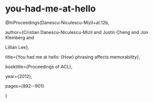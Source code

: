# you-had-me-at-hello

@InProceedings{Danescu-Niculescu-Mizil+al:12b,

  author={Cristian Danescu-Niculescu-Mizil and Justin Cheng and Jon Kleinberg and

  Lillian Lee},

  title={You had me at hello: {How} phrasing affects memorability},

  booktitle={Proceedings of ACL},

  year={2012},

  pages={892--901}

}
